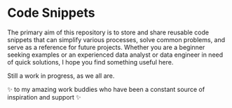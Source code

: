 # Code Snippets

The primary aim of this repository is to store and share reusable code snippets that can simplify various processes, solve common problems, and serve as a reference for future projects. Whether you are a beginner seeking examples or an experienced data analyst or data engineer in need of quick solutions, I hope you find something useful here.

Still a work in progress, as we all are.

✨ to my amazing work buddies who have been a constant source of inspiration and support ✨
